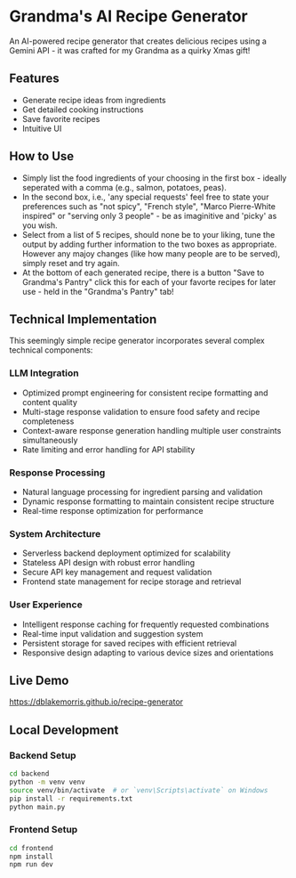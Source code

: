 # Grandma's AI Recipe Generator

An AI-powered recipe generator that creates delicious recipes using a Gemini API - it was crafted for my Grandma as a quirky Xmas gift! 

## Features
- Generate recipe ideas from ingredients
- Get detailed cooking instructions
- Save favorite recipes
- Intuitive UI

## How to Use
- Simply list the food ingredients of your choosing in the first box - ideally seperated with a comma (e.g., salmon, potatoes, peas).
- In the second box, i.e., 'any special requests' feel free to state your preferences such as "not spicy", "French style", "Marco Pierre-White inspired" or "serving only 3 people" - be as imaginitive and 'picky' as you wish.
- Select from a list of 5 recipes, should none be to your liking, tune the output by adding further information to the two boxes as appropriate. However any majoy changes (like how many people are to be served), simply reset and try again.
- At the bottom of each generated recipe, there is a button "Save to Grandma's Pantry" click this for each of your favorte recipes for later use - held in the "Grandma's Pantry" tab!

## Technical Implementation
This seemingly simple recipe generator incorporates several complex technical components:

### LLM Integration
- Optimized prompt engineering for consistent recipe formatting and content quality
- Multi-stage response validation to ensure food safety and recipe completeness
- Context-aware response generation handling multiple user constraints simultaneously
- Rate limiting and error handling for API stability

### Response Processing
- Natural language processing for ingredient parsing and validation
- Dynamic response formatting to maintain consistent recipe structure
- Real-time response optimization for performance

### System Architecture
- Serverless backend deployment optimized for scalability
- Stateless API design with robust error handling
- Secure API key management and request validation
- Frontend state management for recipe storage and retrieval

### User Experience
- Intelligent response caching for frequently requested combinations
- Real-time input validation and suggestion system
- Persistent storage for saved recipes with efficient retrieval
- Responsive design adapting to various device sizes and orientations

## Live Demo
https://dblakemorris.github.io/recipe-generator

## Local Development

### Backend Setup
```bash
cd backend
python -m venv venv
source venv/bin/activate  # or `venv\Scripts\activate` on Windows
pip install -r requirements.txt
python main.py
```

### Frontend Setup
```bash
cd frontend
npm install
npm run dev
```

